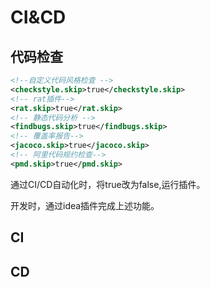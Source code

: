 # CI&CD

## 代码检查

```xml
<!--自定义代码风格检查 -->
<checkstyle.skip>true</checkstyle.skip>
<!-- rat插件-->
<rat.skip>true</rat.skip>
<!-- 静态代码分析 -->
<findbugs.skip>true</findbugs.skip>
<!-- 覆盖率报告-->
<jacoco.skip>true</jacoco.skip>
<!-- 阿里代码规约检查-->
<pmd.skip>true</pmd.skip>
```

通过CI/CD自动化时，将true改为false,运行插件。

开发时，通过idea插件完成上述功能。

## CI

## CD